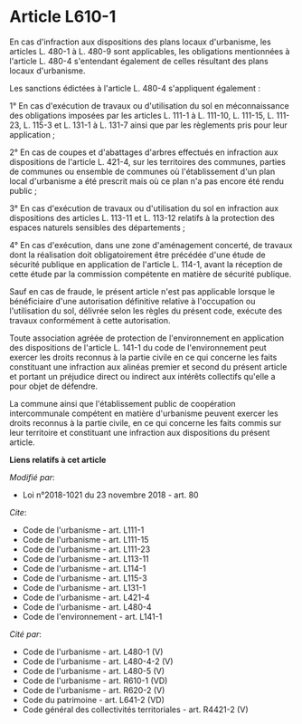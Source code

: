 # Article L610-1

En cas d'infraction aux dispositions des plans locaux d'urbanisme, les articles L. 480-1 à L. 480-9 sont applicables, les
obligations mentionnées à l'article L. 480-4 s'entendant également de celles résultant des plans locaux d'urbanisme.

Les sanctions édictées à l'article L. 480-4 s'appliquent également :

1° En cas d'exécution de travaux ou d'utilisation du sol en méconnaissance des obligations imposées par les articles L. 111-1
à L. 111-10, L. 111-15, L. 111-23, L. 115-3 et L. 131-1 à L. 131-7 ainsi que par les règlements pris pour leur application ;

2° En cas de coupes et d'abattages d'arbres effectués en infraction aux dispositions de l'article L. 421-4, sur les
territoires des communes, parties de communes ou ensemble de communes où l'établissement d'un plan local d'urbanisme a été
prescrit mais où ce plan n'a pas encore été rendu public ;

3° En cas d'exécution de travaux ou d'utilisation du sol en infraction aux dispositions des articles L. 113-11 et L. 113-12
relatifs à la protection des espaces naturels sensibles des départements ;

4° En cas d'exécution, dans une zone d'aménagement concerté, de travaux dont la réalisation doit obligatoirement être
précédée d'une étude de sécurité publique en application de l'article L. 114-1, avant la réception de cette étude par la
commission compétente en matière de sécurité publique.

Sauf en cas de fraude, le présent article n'est pas applicable lorsque le bénéficiaire d'une autorisation définitive relative
à l'occupation ou l'utilisation du sol, délivrée selon les règles du présent code, exécute des travaux conformément à cette
autorisation.

Toute association agréée de protection de l'environnement en application des dispositions de l'article L. 141-1 du code de
l'environnement peut exercer les droits reconnus à la partie civile en ce qui concerne les faits constituant une infraction
aux alinéas premier et second du présent article et portant un préjudice direct ou indirect aux intérêts collectifs qu'elle a
pour objet de défendre.

La commune ainsi que l'établissement public de coopération intercommunale compétent en matière d'urbanisme peuvent exercer
les droits reconnus à la partie civile, en ce qui concerne les faits commis sur leur territoire et constituant une infraction
aux dispositions du présent article.

**Liens relatifs à cet article**

_Modifié par_:

  - Loi n°2018-1021 du 23 novembre 2018 - art. 80

_Cite_:

  - Code de l'urbanisme - art. L111-1
  - Code de l'urbanisme - art. L111-15
  - Code de l'urbanisme - art. L111-23
  - Code de l'urbanisme - art. L113-11
  - Code de l'urbanisme - art. L114-1
  - Code de l'urbanisme - art. L115-3
  - Code de l'urbanisme - art. L131-1
  - Code de l'urbanisme - art. L421-4
  - Code de l'urbanisme - art. L480-4
  - Code de l'environnement - art. L141-1

_Cité par_:

  - Code de l'urbanisme - art. L480-1 (V)
  - Code de l'urbanisme - art. L480-4-2 (V)
  - Code de l'urbanisme - art. L480-5 (V)
  - Code de l'urbanisme - art. R610-1 (VD)
  - Code de l'urbanisme - art. R620-2 (V)
  - Code du patrimoine - art. L641-2 (VD)
  - Code général des collectivités territoriales - art. R4421-2 (V)
